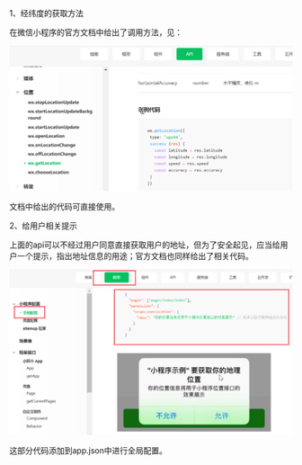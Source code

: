 1、经纬度的获取方法

在微信小程序的官方文档中给出了调用方法，见：

![image-20201125193428684](img/image-20201125193428684.png)

文档中给出的代码可直接使用。



2、给用户相关提示

上面的api可以不经过用户同意直接获取用户的地址，但为了安全起见，应当给用户一个提示，指出地址信息的用途；官方文档也同样给出了相关代码。

![image-20201125193834596](img/image-20201125193834596.png)

这部分代码添加到app.json中进行全局配置。



